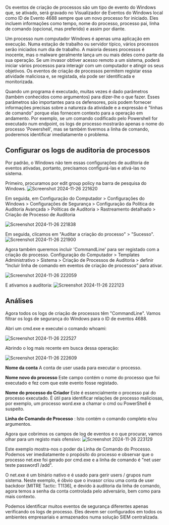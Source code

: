 Os eventos de criação de processos são um tipo de evento do Windows que, se ativado, será gravado no Visualizador de Eventos do Windows local como ID de Evento 4688 sempre que um novo processo for iniciado. Eles incluem informações como tempo, nome do processo, processo pai, linha de comando (opcional, mas preferido) e assim por diante.

Um processo num computador Windows é apenas uma aplicação em execução. 
Numa estação de trabalho ou servidor típico, vários processos serão iniciados num dia de trabalho.
A maioria desses processos é inocente, mas o malware geralmente lança um ou mais deles como parte da sua operação. 
Se um invasor obtiver acesso remoto a um sistema, poderá iniciar vários processos para interagir com um computador e atingir os seus objetivos. 
Os eventos de criação de processos permitem registar essa atividade maliciosa e, se registada, ela pode ser identificada e monitorizada.

Quando um programa é executado, muitas vezes é dado parâmetros (também conhecidos como argumentos) para dizer-lhe o que fazer. Esses parâmetros são importantes para os defensores, pois podem fornecer informações precisas sobre a natureza da atividade e a expressão é "linhas de comando" porque elas fornecem contexto para a operação em andamento. Por exemplo, se um comando codificado pelo Powershell for executado num endpoint, os logs de processo mostrarão apenas o nome do processo 'Powershell', mas se também tivermos a linha de comando, poderemos identificar imediatamente o problema.



## Configurar os logs de auditoria de processos

Por padrão, o Windows não tem essas configurações de auditoria de eventos ativadas, portanto, precisamos configurá-las e ativá-las no sistema.

Primeiro, procuramos por edit group policy na barra de pesquisa do Windows.
![Screenshot 2024-11-26 221620](https://github.com/user-attachments/assets/8feb82df-5c99-4f4b-82fb-cc954e657e98)





Em seguida, em Configuração do Computador > Configurações do Windows > Configurações de Segurança > Configuração da Política de Auditoria Avançada > Políticas de Auditoria > Rastreamento detalhado > Criação de Processo de Auditoria

![Screenshot 2024-11-26 221838](https://github.com/user-attachments/assets/f75c028e-e1e4-416e-8c34-342d4447fdab)



Em seguida, clicamos em "Auditar a criação do processo" > "Sucesso".
![Screenshot 2024-11-26 221900](https://github.com/user-attachments/assets/c5bc3302-ec62-45f7-b909-38c7dcdef108)



Agora também queremos incluir 'CommandLine' para ser registado com a criação do processo. Configuração do Computador > Templates Administrativo > Sistema > Criação de Processos de Auditoria > definir “Incluir linha de comando em eventos de criação de processos” para ativar.

![Screenshot 2024-11-26 222059](https://github.com/user-attachments/assets/71fa65ed-fdd4-44d0-9170-0a92fbdb173e)


E ativamos a auditoria:
![Screenshot 2024-11-26 222123](https://github.com/user-attachments/assets/40198b73-7b3d-4eda-8361-c13ceea82b7f)



## Análises

Agora todos os logs de criação de processos têm "CommandLine". Vamos filtrar os logs de segurança do Windows para o ID de eventos 4688.


Abri um cmd.exe e executei o comando whoami:

![Screenshot 2024-11-26 222527](https://github.com/user-attachments/assets/dfcd9425-833a-4fa7-a7c2-63d20f0293d6)


Abrindo o log mais recente em busca dessa operação:

![Screenshot 2024-11-26 222609](https://github.com/user-attachments/assets/6760834e-46a9-4465-8c0d-828f40e2b6cd)

**Nome da conta** A conta de user usada para executar o processo.

**Nome novo do processo** Este campo contém o nome do processo que foi executado e fez com que este evento fosse registado.

**Nome do processo do Criador** Este é essencialmente o processo pai do processo executado. É útil para identificar relações de processo maliciosas, por exemplo, um processo word.exe a chamar o cmd ou PowerShell é suspeito.

**Linha de Comando de Processo** : Isto contém o comando completo e/ou argumentos.




Agora que cobrimos os campos de log de eventos e o que procurar, vamos olhar para um registo mais ofensivo:
![Screenshot 2024-11-26 223129](https://github.com/user-attachments/assets/4c5f941d-5ddf-426a-9701-8ea330d0c313)


Este exemplo mostra-nos o poder da Linha de Comando do Processo. Podemos ver imediatamente o propósito do processo e observar que o processo net.exe foi gerado por cmd.exe e a linha de comando é "net user teste password1 /add".

O net.exe é um binário nativo e é usado para gerir users / grupos num sistema. Neste exemplo, é óbvio que o invasor criou uma conta de user backdoor [MITRE Tactic: T1136], e devido à auditoria da linha de comando, agora temos a senha da conta controlada pelo adversário, bem como para mais contexto.

Podemos identificar muitos eventos de segurança diferentes apenas verificando os logs de processo. Eles devem ser configurados em todos os ambientes empresariais e armazenados numa solução SIEM centralizada.

  
